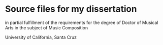 # Source files for my dissertation
in partial fulfillment of the requirements for the degree of Doctor of Musical Arts in the subject of Music Composition

University of California, Santa Cruz
